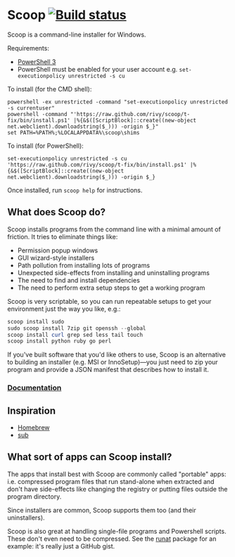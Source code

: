 Scoop [![Build status](https://ci.appveyor.com/api/projects/status/jgckhkhe5rdd6586/branch/t-fix?svg=true)](https://ci.appveyor.com/project/rivy/scoop/branch/t-fix)
=====

Scoop is a command-line installer for Windows.

Requirements:

* [PowerShell 3](http://www.microsoft.com/en-us/download/details.aspx?id=34595)
* PowerShell must be enabled for your user account e.g. `set-executionpolicy unrestricted -s cu`

To install (for the CMD shell):

    powershell -ex unrestricted -command "set-executionpolicy unrestricted -s currentuser"
    powershell -command "'https://raw.github.com/rivy/scoop/t-fix/bin/install.ps1' |%{&$([ScriptBlock]::create((new-object net.webclient).downloadstring($_))) -origin $_}"
    set PATH=%PATH%;%LOCALAPPDATA%\scoop\shims

To install (for PowerShell):

    set-executionpolicy unrestricted -s cu
    'https://raw.github.com/rivy/scoop/t-fix/bin/install.ps1' |%{&$([ScriptBlock]::create((new-object net.webclient).downloadstring($_))) -origin $_}

Once installed, run `scoop help` for instructions.

What does Scoop do?
-------------------

Scoop installs programs from the command line with a minimal amount of friction. It tries to eliminate things like:
* Permission popup windows
* GUI wizard-style installers
* Path pollution from installing lots of programs
* Unexpected side-effects from installing and uninstalling programs
* The need to find and install dependencies
* The need to perform extra setup steps to get a working program

Scoop is very scriptable, so you can run repeatable setups to get your environment just the way you like, e.g.:

```powershell
scoop install sudo
sudo scoop install 7zip git openssh --global
scoop install curl grep sed less tail touch
scoop install python ruby go perl
```

If you've built software that you'd like others to use, Scoop is an alternative to building an installer (e.g. MSI or InnoSetup)—you just need to zip your program and provide a JSON manifest that describes how to install it.

### [Documentation](https://github.com/lukesampson/scoop/wiki)

Inspiration
-----------

* [Homebrew](http://mxcl.github.io/homebrew/)
* [sub](https://github.com/37signals/sub#readme)

What sort of apps can Scoop install?
------------------------------------

The apps that install best with Scoop are commonly called "portable" apps: i.e. compressed program files that run stand-alone when extracted and don't have side-effects like changing the registry or putting files outside the program directory.

Since installers are common, Scoop supports them too (and their uninstallers).

Scoop is also great at handling single-file programs and Powershell scripts. These don't even need to be compressed. See the [runat](https://github.com/lukesampson/scoop/blob/master/bucket/runat.json) package for an example: it's really just a GitHub gist.
